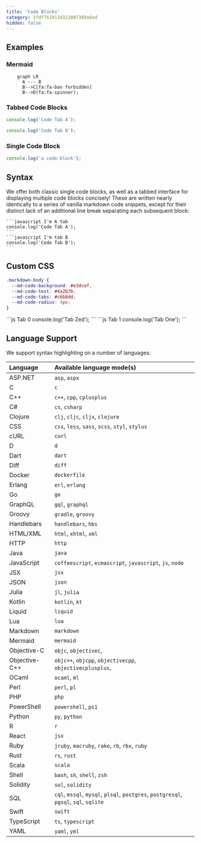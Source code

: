 ```yaml
---
title: 'Code Blocks'
category: 5fdf7610134322007389a6ed
hidden: false
---
```


## Examples

### Mermaid

```mermaid
    graph LR
      A --- B
      B-->C[fa:fa-ban forbidden]
      B-->D(fa:fa-spinner);
```

### Tabbed Code Blocks

```javascript I'm A tab
console.log('Code Tab A');
```

```javascript I'm tab B
console.log('Code Tab B');
```

### Single Code Block

```javascript
console.log('a code block');
```

## Syntax

We offer both classic single code blocks, as well as a tabbed interface for displaying multiple code blocks concisely! These are written nearly identically to a series of vanilla markdown code snippets, except for their distinct lack of an additional line break separating each subsequent block:

````
```javascript I'm A tab
console.log('Code Tab A');
```
```javascript I'm tab B
console.log('Code Tab B');
```
````

## Custom CSS

```css Theme Variables
.markdown-body {
  --md-code-background: #e3dcef;
  --md-code-text: #4a2b7b;
  --md-code-tabs: #c6b8dd;
  --md-code-radius: 4px;
}
```

<div style={{ '--md-code-background': '#e3dcef', '--md-code-text': '#4a2b7b', '--md-code-tabs': '#c6b8dd', '--md-code-radius': '4px' }}>
```js Tab 0
console.log('Tab Zed');
```
```js Tab 1
console.log('Tab One');
```
</div>

## Language Support

We support syntax highlighting on a number of languages:

| Language      | Available language mode(s)                                                           |
| :------------ | :----------------------------------------------------------------------------------- |
| ASP.NET       | `asp`, `aspx`                                                                        |
| C             | `c`                                                                                  |
| C++           | `c++`, `cpp`, `cplusplus`                                                            |
| C#            | `cs`, `csharp`                                                                       |
| Clojure       | `clj`, `cljc`, `cljx`, `clojure`                                                     |
| CSS           | `css`, `less`, `sass`, `scss`, `styl`, `stylus`                                      |
| cURL          | `curl`                                                                               |
| D             | `d`                                                                                  |
| Dart          | `dart`                                                                               |
| Diff          | `diff`                                                                               |
| Docker        | `dockerfile`                                                                         |
| Erlang        | `erl`, `erlang`                                                                      |
| Go            | `go`                                                                                 |
| GraphQL       | `gql`, `graphql`                                                                     |
| Groovy        | `gradle`, `groovy`                                                                   |
| Handlebars    | `handlebars`, `hbs`                                                                  |
| HTML/XML      | `html`, `xhtml`, `xml`                                                               |
| HTTP          | `http`                                                                               |
| Java          | `java`                                                                               |
| JavaScript    | `coffeescript`, `ecmascript`, `javascript`, `js`, `node`                             |
| JSX           | `jsx`                                                                                |
| JSON          | `json`                                                                               |
| Julia         | `jl`, `julia`                                                                        |
| Kotlin        | `kotlin`, `kt`                                                                       |
| Liquid        | `liquid`                                                                             |
| Lua           | `lua`                                                                                |
| Markdown      | `markdown`                                                                           |
| Mermaid       | `mermaid`                                                                            |
| Objective-C   | `objc`, `objectivec`,                                                                |
| Objective-C++ | `objc++`, `objcpp`, `objectivecpp`, `objectivecplusplus`,                            |
| OCaml         | `ocaml`, `ml`                                                                        |
| Perl          | `perl`, `pl`                                                                         |
| PHP           | `php`                                                                                |
| PowerShell    | `powershell`, `ps1`                                                                  |
| Python        | `py`, `python`                                                                       |
| R             | `r`                                                                                  |
| React         | `jsx`                                                                                |
| Ruby          | `jruby`, `macruby`, `rake`, `rb`, `rbx`, `ruby`                                      |
| Rust          | `rs`, `rust`                                                                         |
| Scala         | `scala`                                                                              |
| Shell         | `bash`, `sh`, `shell`, `zsh`                                                         |
| Solidity      | `sol`, `solidity`                                                                    |
| SQL           | `cql`, `mssql`, `mysql`, `plsql`, `postgres`, `postgresql`, `pgsql`, `sql`, `sqlite` |
| Swift         | `swift`                                                                              |
| TypeScript    | `ts`, `typescript`                                                                   |
| YAML          | `yaml`, `yml`                                                                        |
